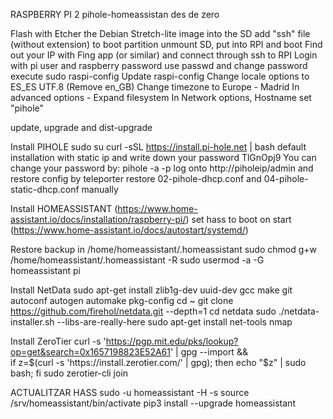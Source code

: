 RASPBERRY PI 2 pihole-homeassistan des de zero

Flash with Etcher the Debian Stretch-lite image into the SD
add "ssh" file (without extension) to boot partition
unmount SD, put into RPI and boot
Find out your IP with Fing app (or similar) and connect through ssh to RPI
Login with pi user and raspberry password
use passwd and change password
execute sudo raspi-config
Update raspi-config
Change locale options to ES_ES UTF.8 (Remove en_GB)
Change timezone	to Europe - Madrid
In advanced options - Expand filesystem
In Network options, Hostname set "pihole"

update, upgrade and dist-upgrade

Install PIHOLE
sudo su
curl -sSL https://install.pi-hole.net | bash
default installation with static ip and write down your password TlGnOpj9
You can change your password by: pihole -a -p
log onto http://piholeip/admin and restore config by teleporter
restore 02-pihole-dhcp.conf and 04-pihole-static-dhcp.conf manually

Install HOMEASSISTANT (https://www.home-assistant.io/docs/installation/raspberry-pi/)
set hass to boot on start (https://www.home-assistant.io/docs/autostart/systemd/)

Restore backup in /home/homeassistant/.homeassistant
sudo chmod g+w /home/homeassistant/.homeassistant -R
sudo usermod -a -G homeassistant pi

Install NetData
sudo apt-get install zlib1g-dev uuid-dev gcc make git autoconf autogen automake pkg-config
cd ~
git clone https://github.com/firehol/netdata.git --depth=1
cd netdata
sudo ./netdata-installer.sh --libs-are-really-here
sudo apt-get install net-tools nmap

Install ZeroTier
curl -s 'https://pgp.mit.edu/pks/lookup?op=get&search=0x1657198823E52A61' | gpg --import && \
if z=$(curl -s 'https://install.zerotier.com/' | gpg); then echo "$z" | sudo bash; fi
sudo zerotier-cli join <networkid>


ACTUALITZAR HASS
sudo -u homeassistant -H -s
source /srv/homeassistant/bin/activate
pip3 install --upgrade homeassistant
